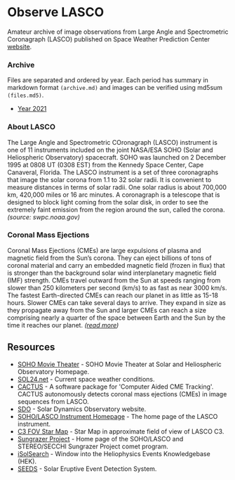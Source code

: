 # Observe LASCO

Amateur archive of image observations from Large Angle and Spectrometric Coronagraph (LASCO) published on Space Weather Prediction Center [website](https://www.swpc.noaa.gov/products/lasco-coronagraph).

### Archive

Files are separated and ordered by year. Each period has summary in markdown format ```(archive.md)``` and images can be verified using md5sum ```(files.md5)```.

- [Year 2021](2021/archive.md)

### About LASCO

The Large Angle and Spectrometric COronagraph (LASCO) instrument is one of 11 instruments included on the joint NASA/ESA SOHO (Solar and Heliospheric Observatory) spacecraft. SOHO was launched on 2 December 1995 at 0808 UT (0308 EST) from the Kennedy Space Center, Cape Canaveral, Florida. The LASCO instrument is a set of three coronagraphs that image the solar corona from 1.1 to 32 solar radii. It is convenient to measure distances in terms of solar radii. One solar radius is about 700,000 km, 420,000 miles or 16 arc minutes. A coronagraph is a telescope that is designed to block light coming from the solar disk, in order to see the extremely faint emission from the region around the sun, called the corona. *(source: swpc.noaa.gov)*

### Coronal Mass Ejections

Coronal Mass Ejections (CMEs) are large expulsions of plasma and magnetic field from the Sun’s corona. They can eject billions of tons of coronal material and carry an embedded magnetic field (frozen in flux) that is stronger than the background solar wind interplanetary magnetic field (IMF) strength. CMEs travel outward from the Sun at speeds ranging from slower than 250 kilometers per second (km/s) to as fast as near 3000 km/s. The fastest Earth-directed CMEs can reach our planet in as little as 15-18 hours. Slower CMEs can take several days to arrive. They expand in size as they propagate away from the Sun and larger CMEs can reach a size comprising nearly a quarter of the space between Earth and the Sun by the time it reaches our planet. *([read more](https://www.swpc.noaa.gov/phenomena/coronal-mass-ejections))*

## Resources

- [SOHO Movie Theater](https://soho.nascom.nasa.gov/data/Theater/) - SOHO Movie Theater at Solar and Heliospheric Observatory Homepage.
- [SOL24.net](https://sol24.net) - Current space weather conditions.
- [CACTUS](https://wwwbis.sidc.be/cactus/) - A software package for 'Computer Aided CME Tracking'. CACTUS autonomously detects coronal mass ejections (CMEs) in image sequences from LASCO.
- [SDO](https://sdo.gsfc.nasa.gov) - Solar Dynamics Observatory website.
- [SOHO/LASCO Instrument Homepage](https://lasco-www.nrl.navy.mil) -  The home page of the LASCO instrument.
- [C3 FOV Star Map](https://lasco-www.nrl.navy.mil/index.php?p=sky/starmap) - Star Map in approximate field of view of LASCO C3.
- [Sungrazer Project](https://sungrazer.nrl.navy.mil) - Home page of the SOHO/LASCO and STEREO/SECCHI Sungrazer Project comet program.
- [iSolSearch](https://www.lmsal.com/isolsearch) - Window into the Heliophysics Events Knowledgebase (HEK).
- [SEEDS](http://spaceweather.gmu.edu/seeds/) - Solar Eruptive Event Detection System.
